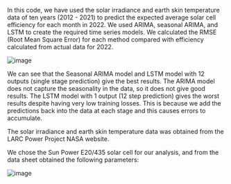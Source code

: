 In this code, we have used the solar irradiance and earth skin temperature data of ten years (2012 - 2021) to predict the expected average solar cell efficiency for each month in 2022. We used ARIMA, seasonal ARIMA, and LSTM to create the required time series models. We calculated the RMSE (Root Mean Square Error) for each method compared with efficiency calculated from actual data for 2022.

![image](https://github.com/user-attachments/assets/421e786c-944a-4db8-853f-14c1746051b5)

We can see that the Seasonal ARIMA model and LSTM model with 12 outputs (single stage prediction) give the best results. The ARIMA model does not capture the seasonality in the data, so it does not give good results. The LSTM model with 1 output (12 step prediction) gives the worst results despite having very low training losses. This is because we add the predictions back into the data at each stage and this causes errors to accumulate.

 The solar irradiance and earth skin temperature data was obtained from the LARC Power Project NASA website.

We chose the Sun Power E20/435 solar cell for our analysis, and from the data sheet obtained the following parameters: 
 
![image](https://github.com/user-attachments/assets/ef37ce37-2832-4e17-a0c5-7141c941897e)


